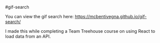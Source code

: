 #gif-search

You can view the gif search here: https://mcbentivegna.github.io/gif-search/

I made this while completing a Team Treehouse course on using React to load data from an API. 
